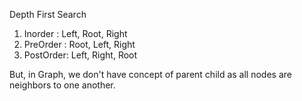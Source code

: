 
Depth First Search 

1. Inorder : Left, Root, Right
2. PreOrder : Root, Left, Right 
3. PostOrder: Left, Right, Root

But, in Graph, we don't have concept of parent child as all nodes are neighbors to one another. 